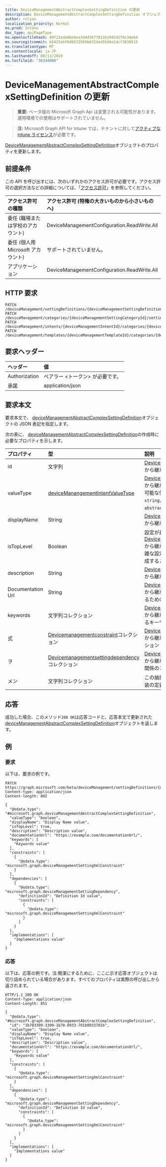 ```yaml
---
title: DeviceManagementAbstractComplexSettingDefinition の更新
description: DeviceManagementAbstractComplexSettingDefinition オブジェクトのプロパティを更新します。
author: rolyon
localization_priority: Normal
ms.prod: Intune
doc_type: apiPageType
ms.openlocfilehash: 89f23ada06ebea3d4d3677813b294242f0c34eb4
ms.sourcegitcommit: b5425ebf648572569b032ded5b56e1dcf3830515
ms.translationtype: MT
ms.contentlocale: ja-JP
ms.lasthandoff: 08/13/2019
ms.locfileid: "36344008"
---
```

# <a name="update-devicemanagementabstractcomplexsettingdefinition"></a>DeviceManagementAbstractComplexSettingDefinition の更新

> **重要:** ベータ版の Microsoft Graph Api は変更される可能性があります。運用環境での使用はサポートされていません。

> **注:** Microsoft Graph API for Intune では、テナントに対して[アクティブな intune ライセンス](https://go.microsoft.com/fwlink/?linkid=839381)が必要です。

[DeviceManagementAbstractComplexSettingDefinition](../resources/intune-deviceintent-devicemanagementabstractcomplexsettingdefinition.md)オブジェクトのプロパティを更新します。

## <a name="prerequisites"></a>前提条件
この API を呼び出すには、次のいずれかのアクセス許可が必要です。アクセス許可の選択方法などの詳細については、「[アクセス許可](/graph/permissions-reference)」を参照してください。

|アクセス許可の種類|アクセス許可 (特権の大きいものから小さいものへ)|
|:---|:---|
|委任 (職場または学校のアカウント)|DeviceManagementConfiguration.ReadWrite.All|
|委任 (個人用 Microsoft アカウント)|サポートされていません。|
|アプリケーション|DeviceManagementConfiguration.ReadWrite.All|

## <a name="http-request"></a>HTTP 要求
<!-- {
  "blockType": "ignored"
}
-->
``` http
PATCH /deviceManagement/settingDefinitions/{deviceManagementSettingDefinitionId}
PATCH /deviceManagement/categories/{deviceManagementSettingCategoryId}/settingDefinitions/{deviceManagementSettingDefinitionId}
PATCH /deviceManagement/intents/{deviceManagementIntentId}/categories/{deviceManagementIntentSettingCategoryId}/settingDefinitions/{deviceManagementSettingDefinitionId}
PATCH /deviceManagement/templates/{deviceManagementTemplateId}/categories/{deviceManagementTemplateSettingCategoryId}/settingDefinitions/{deviceManagementSettingDefinitionId}
```

## <a name="request-headers"></a>要求ヘッダー
|ヘッダー|値|
|:---|:---|
|Authorization|ベアラー &lt;トークン&gt; が必要です。|
|承諾|application/json|

## <a name="request-body"></a>要求本文
要求本文で、 [deviceManagementAbstractComplexSettingDefinition](../resources/intune-deviceintent-devicemanagementabstractcomplexsettingdefinition.md)オブジェクトの JSON 表記を指定します。

次の表に、 [deviceManagementAbstractComplexSettingDefinition](../resources/intune-deviceintent-devicemanagementabstractcomplexsettingdefinition.md)の作成時に必要なプロパティを示します。

|プロパティ|型|説明|
|:---|:---|:---|
|id|文字列|[Devicemanagementsettingdefinition](../resources/intune-deviceintent-devicemanagementsettingdefinition.md)から継承された設定定義の ID|
|valueType|[deviceManangementIntentValueType](../resources/intune-deviceintent-devicemanangementintentvaluetype.md)|[Devicemanagementsettingdefinition](../resources/intune-deviceintent-devicemanagementsettingdefinition.md)から継承された値のデータ型。 使用可能な値: `integer`、`boolean`、`string`、`complex`、`collection`、`abstractComplex`。|
|displayName|String|[Devicemanagementsettingdefinition](../resources/intune-deviceintent-devicemanagementsettingdefinition.md)から継承された設定の表示名|
|isTopLevel|Boolean|設定が最上位レベルの場合は、 [Devicemanagementsettingdefinition](../resources/intune-deviceintent-devicemanagementsettingdefinition.md)から継承されたコレクションまたは複雑な設定でラップする必要がなく、構成することができます。|
|description|String|[Devicemanagementsettingdefinition](../resources/intune-deviceintent-devicemanagementsettingdefinition.md)から継承された設定の説明|
|Documentation Url|String|[Devicemanagementsettingdefinition](../resources/intune-deviceintent-devicemanagementsettingdefinition.md)から継承されたドキュメントを設定するための Url|
|keywords|文字列コレクション|[Devicemanagementsettingdefinition](../resources/intune-deviceintent-devicemanagementsettingdefinition.md)から継承した設定に関連付けられているキーワード|
|式|[Devicemanagementconstraint](../resources/intune-deviceintent-devicemanagementconstraint.md)コレクション|[Devicemanagementsettingdefinition](../resources/intune-deviceintent-devicemanagementsettingdefinition.md)から継承された設定値の制約のコレクション|
|ヲ|[Devicemanagementsettingdependency](../resources/intune-deviceintent-devicemanagementsettingdependency.md)コレクション|[Devicemanagementsettingdefinition](../resources/intune-deviceintent-devicemanagementsettingdefinition.md)から継承された他の設定に対する依存関係のコレクション|
|メン|文字列コレクション|この抽象複合設定で可能なすべての実装の定義 Id のリスト|



## <a name="response"></a>応答
成功した場合、このメソッド`200 OK`は応答コードと、応答本文で更新された[deviceManagementAbstractComplexSettingDefinition](../resources/intune-deviceintent-devicemanagementabstractcomplexsettingdefinition.md)オブジェクトを返します。

## <a name="example"></a>例

### <a name="request"></a>要求
以下は、要求の例です。
``` http
PATCH https://graph.microsoft.com/beta/deviceManagement/settingDefinitions/{deviceManagementSettingDefinitionId}
Content-type: application/json
Content-length: 802

{
  "@odata.type": "#microsoft.graph.deviceManagementAbstractComplexSettingDefinition",
  "valueType": "boolean",
  "displayName": "Display Name value",
  "isTopLevel": true,
  "description": "Description value",
  "documentationUrl": "https://example.com/documentationUrl/",
  "keywords": [
    "Keywords value"
  ],
  "constraints": [
    {
      "@odata.type": "microsoft.graph.deviceManagementSettingXmlConstraint"
    }
  ],
  "dependencies": [
    {
      "@odata.type": "microsoft.graph.deviceManagementSettingDependency",
      "definitionId": "Definition Id value",
      "constraints": [
        {
          "@odata.type": "microsoft.graph.deviceManagementSettingXmlConstraint"
        }
      ]
    }
  ],
  "implementations": [
    "Implementations value"
  ]
}
```

### <a name="response"></a>応答
以下は、応答の例です。注:簡潔にするために、ここに示す応答オブジェクトは切り詰められている場合があります。すべてのプロパティは実際の呼び出しから返されます。
``` http
HTTP/1.1 200 OK
Content-Type: application/json
Content-Length: 851

{
  "@odata.type": "#microsoft.graph.deviceManagementAbstractComplexSettingDefinition",
  "id": "1b703309-3309-1b70-0933-701b0933701b",
  "valueType": "boolean",
  "displayName": "Display Name value",
  "isTopLevel": true,
  "description": "Description value",
  "documentationUrl": "https://example.com/documentationUrl/",
  "keywords": [
    "Keywords value"
  ],
  "constraints": [
    {
      "@odata.type": "microsoft.graph.deviceManagementSettingXmlConstraint"
    }
  ],
  "dependencies": [
    {
      "@odata.type": "microsoft.graph.deviceManagementSettingDependency",
      "definitionId": "Definition Id value",
      "constraints": [
        {
          "@odata.type": "microsoft.graph.deviceManagementSettingXmlConstraint"
        }
      ]
    }
  ],
  "implementations": [
    "Implementations value"
  ]
}
```







